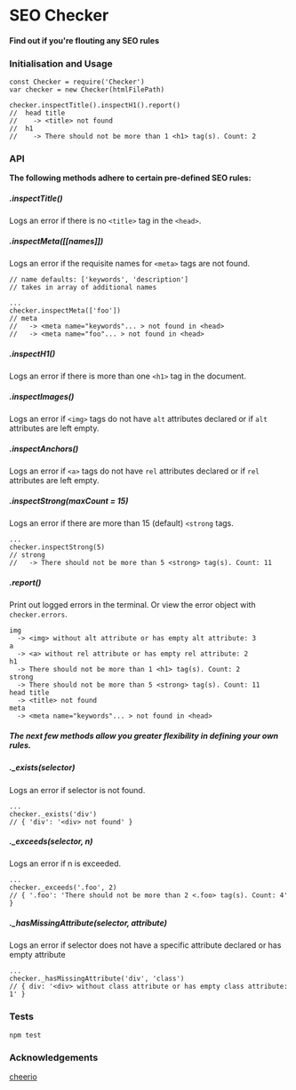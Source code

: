 # SEO Checker

#### Find out if you're flouting any SEO rules

### Initialisation and Usage

```
const Checker = require('Checker')
var checker = new Checker(htmlFilePath)

checker.inspectTitle().inspectH1().report()
//  head title
//    -> <title> not found
//  h1
//    -> There should not be more than 1 <h1> tag(s). Count: 2
```

### API
__The following methods adhere to certain pre-defined SEO rules:__
##### .inspectTitle()
Logs an error if there is no `<title>` tag in the `<head>`.

##### .inspectMeta([[names]])
Logs an error if the requisite names for `<meta>` tags are not found.

```
// name defaults: ['keywords', 'description']
// takes in array of additional names

...
checker.inspectMeta(['foo'])
// meta
//   -> <meta name="keywords"... > not found in <head>
//   -> <meta name="foo"... > not found in <head>
```

##### .inspectH1()
Logs an error if there is more than one `<h1>` tag in the document.

##### .inspectImages()
Logs an error if `<img>` tags do not have `alt` attributes declared or if `alt` attributes are left empty.

##### .inspectAnchors()
Logs an error if `<a>` tags do not have `rel` attributes declared or if `rel` attributes are left empty.

##### .inspectStrong(maxCount = 15)
Logs an error if there are more than 15 (default) `<strong` tags.

```
...
checker.inspectStrong(5)
// strong
//   -> There should not be more than 5 <strong> tag(s). Count: 11
```
##### .report()
Print out logged errors in the terminal. Or view the error object with `checker.errors`.

```
img
  -> <img> without alt attribute or has empty alt attribute: 3
a
  -> <a> without rel attribute or has empty rel attribute: 2
h1
  -> There should not be more than 1 <h1> tag(s). Count: 2
strong
  -> There should not be more than 5 <strong> tag(s). Count: 11
head title
  -> <title> not found
meta
  -> <meta name="keywords"... > not found in <head>
```

##### __The next few methods allow you greater flexibility in defining your own rules.__

##### ._exists(selector)
Logs an error if selector is not found.
```
...
checker._exists('div')
// { 'div': '<div> not found' }
```


##### ._exceeds(selector, n)
Logs an error if n is exceeded.
```
...
checker._exceeds('.foo', 2)
// { '.foo': 'There should not be more than 2 <.foo> tag(s). Count: 4' }
```

##### ._hasMissingAttribute(selector, attribute)
Logs an error if selector does not have a specific attribute declared or has empty attribute
```
...
checker._hasMissingAttribute('div', 'class')
// { div: '<div> without class attribute or has empty class attribute: 1' }
```

### Tests
`npm test`


### Acknowledgements
[cheerio](https://github.com/cheeriojs/cheerio)
